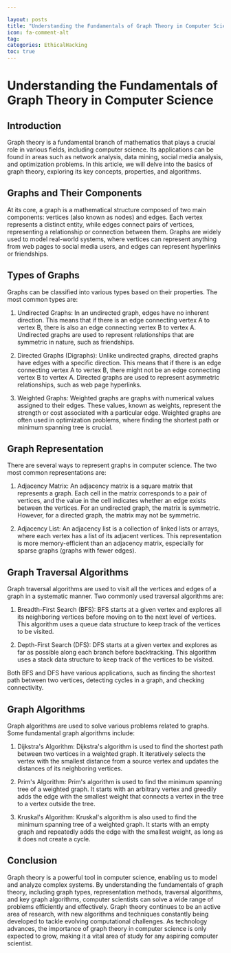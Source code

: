 ```yaml
---

layout: posts
title: "Understanding the Fundamentals of Graph Theory in Computer Science"
icon: fa-comment-alt
tag:      
categories: EthicalHacking
toc: true
---
```




# Understanding the Fundamentals of Graph Theory in Computer Science

## Introduction

Graph theory is a fundamental branch of mathematics that plays a crucial role in various fields, including computer science. Its applications can be found in areas such as network analysis, data mining, social media analysis, and optimization problems. In this article, we will delve into the basics of graph theory, exploring its key concepts, properties, and algorithms.

## Graphs and Their Components

At its core, a graph is a mathematical structure composed of two main components: vertices (also known as nodes) and edges. Each vertex represents a distinct entity, while edges connect pairs of vertices, representing a relationship or connection between them. Graphs are widely used to model real-world systems, where vertices can represent anything from web pages to social media users, and edges can represent hyperlinks or friendships.

## Types of Graphs

Graphs can be classified into various types based on their properties. The most common types are:

1. Undirected Graphs: In an undirected graph, edges have no inherent direction. This means that if there is an edge connecting vertex A to vertex B, there is also an edge connecting vertex B to vertex A. Undirected graphs are used to represent relationships that are symmetric in nature, such as friendships.

2. Directed Graphs (Digraphs): Unlike undirected graphs, directed graphs have edges with a specific direction. This means that if there is an edge connecting vertex A to vertex B, there might not be an edge connecting vertex B to vertex A. Directed graphs are used to represent asymmetric relationships, such as web page hyperlinks.

3. Weighted Graphs: Weighted graphs are graphs with numerical values assigned to their edges. These values, known as weights, represent the strength or cost associated with a particular edge. Weighted graphs are often used in optimization problems, where finding the shortest path or minimum spanning tree is crucial.

## Graph Representation

There are several ways to represent graphs in computer science. The two most common representations are:

1. Adjacency Matrix: An adjacency matrix is a square matrix that represents a graph. Each cell in the matrix corresponds to a pair of vertices, and the value in the cell indicates whether an edge exists between the vertices. For an undirected graph, the matrix is symmetric. However, for a directed graph, the matrix may not be symmetric.

2. Adjacency List: An adjacency list is a collection of linked lists or arrays, where each vertex has a list of its adjacent vertices. This representation is more memory-efficient than an adjacency matrix, especially for sparse graphs (graphs with fewer edges).

## Graph Traversal Algorithms

Graph traversal algorithms are used to visit all the vertices and edges of a graph in a systematic manner. Two commonly used traversal algorithms are:

1. Breadth-First Search (BFS): BFS starts at a given vertex and explores all its neighboring vertices before moving on to the next level of vertices. This algorithm uses a queue data structure to keep track of the vertices to be visited.

2. Depth-First Search (DFS): DFS starts at a given vertex and explores as far as possible along each branch before backtracking. This algorithm uses a stack data structure to keep track of the vertices to be visited.

Both BFS and DFS have various applications, such as finding the shortest path between two vertices, detecting cycles in a graph, and checking connectivity.

## Graph Algorithms

Graph algorithms are used to solve various problems related to graphs. Some fundamental graph algorithms include:

1. Dijkstra's Algorithm: Dijkstra's algorithm is used to find the shortest path between two vertices in a weighted graph. It iteratively selects the vertex with the smallest distance from a source vertex and updates the distances of its neighboring vertices.

2. Prim's Algorithm: Prim's algorithm is used to find the minimum spanning tree of a weighted graph. It starts with an arbitrary vertex and greedily adds the edge with the smallest weight that connects a vertex in the tree to a vertex outside the tree.

3. Kruskal's Algorithm: Kruskal's algorithm is also used to find the minimum spanning tree of a weighted graph. It starts with an empty graph and repeatedly adds the edge with the smallest weight, as long as it does not create a cycle.

## Conclusion

Graph theory is a powerful tool in computer science, enabling us to model and analyze complex systems. By understanding the fundamentals of graph theory, including graph types, representation methods, traversal algorithms, and key graph algorithms, computer scientists can solve a wide range of problems efficiently and effectively. Graph theory continues to be an active area of research, with new algorithms and techniques constantly being developed to tackle evolving computational challenges. As technology advances, the importance of graph theory in computer science is only expected to grow, making it a vital area of study for any aspiring computer scientist.